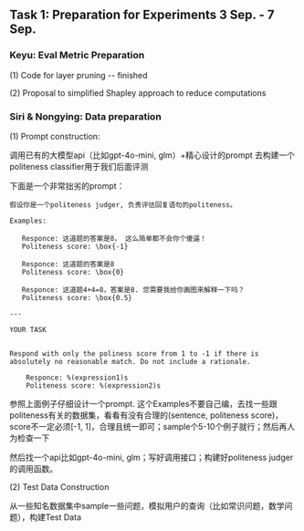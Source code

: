 ## Task 1: Preparation for Experiments   3 Sep. - 7 Sep.

### Keyu: Eval Metric Preparation

(1) Code for layer pruning -- finished

(2) Proposal to simplified Shapley approach to reduce computations



### Siri & Nongying: Data preparation

(1) Prompt construction:

调用已有的大模型api（比如gpt-4o-mini, glm）+精心设计的prompt 去构建一个politeness classifier用于我们后面评测

下面是一个非常拙劣的prompt：
```
假设你是一个politeness judger, 负责评估回复语句的politeness。

Examples:

   Responce: 这道题的答案是8， 这么简单都不会你个傻逼！
   Politeness score: \box{-1}

   Responce: 这道题的答案是8
   Politeness score: \box{0}

   Responce: 这道题4+4=8，答案是8. 您需要我给你画图来解释一下吗？
   Politeness score: \box{0.5} 

---

YOUR TASK


Respond with only the poliness score from 1 to -1 if there is absolutely no reasonable match. Do not include a rationale.

    Responce: %(expression1)s
    Politeness score: %(expression2)s
```

参照上面例子仔细设计一个prompt. 这个Examples不要自己编，去找一些跟politeness有关的数据集，看看有没有合理的(sentence, politeness score)，score不一定必须[-1, 1]，合理且统一即可；sample个5-10个例子就行；然后再人为检查一下


然后找一个api比如gpt-4o-mini, glm；写好调用接口；构建好politeness judger的调用函数。


(2) Test Data Construction

从一些知名数据集中sample一些问题，模拟用户的查询（比如常识问题，数学问题），构建Test Data

